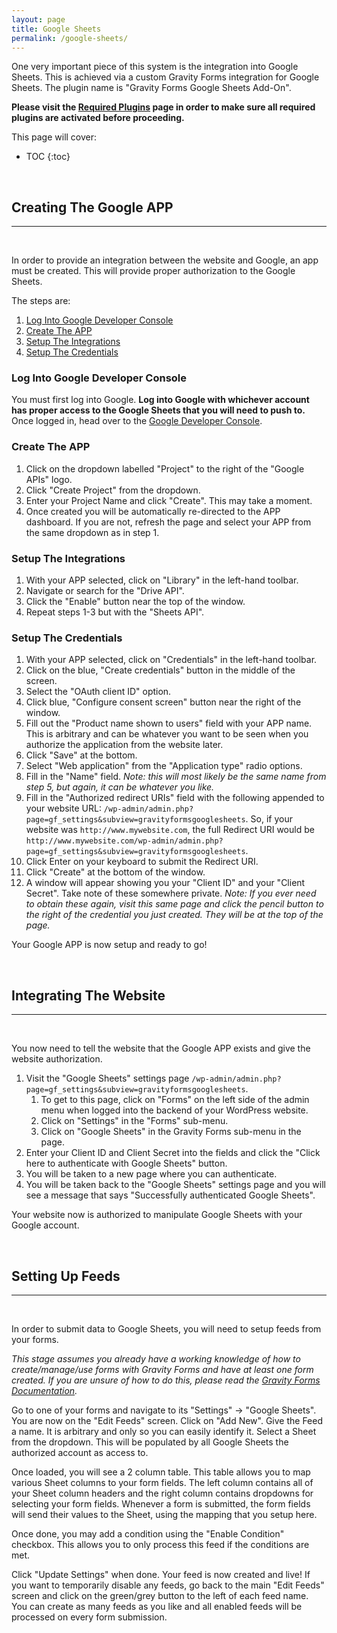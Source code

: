 ```yaml
---
layout: page
title: Google Sheets
permalink: /google-sheets/
---
```


One very important piece of this system is the integration into Google Sheets. This is achieved via a custom Gravity Forms integration for Google Sheets. The plugin name is "Gravity Forms Google Sheets Add-On".

**Please visit the [Required Plugins](/required-plugins/) page in order to make sure all required plugins are activated before proceeding.**

This page will cover:

* TOC
{:toc}

&nbsp;

## Creating The Google APP
***

&nbsp;

In order to provide an integration between the website and Google, an app must be created. This will provide proper authorization to the Google Sheets.

The steps are:

1. [Log Into Google Developer Console](#google-app-login)
2. [Create The APP](#google-app-create)
3. [Setup The Integrations](#google-app-integrations)
4. [Setup The Credentials](#google-app-credentials)

### Log Into Google Developer Console

You must first log into Google. **Log into Google with whichever account has proper access to the Google Sheets that you will need to push to.** Once logged in, head over to the [Google Developer Console](https://console.developers.google.com).

### Create The APP 

1. Click on the dropdown labelled "Project" to the right of the "Google APIs" logo.
2. Click "Create Project" from the dropdown.
3. Enter your Project Name and click "Create". This may take a moment.
4. Once created you will be automatically re-directed to the APP dashboard. If you are not, refresh the page and select your APP from the same dropdown as in step 1.

### Setup The Integrations

1. With your APP selected, click on "Library" in the left-hand toolbar.
2. Navigate or search for the "Drive API".
3. Click the "Enable" button near the top of the window.
4. Repeat steps 1-3 but with the "Sheets API".

### Setup The Credentials

1. With your APP selected, click on "Credentials" in the left-hand toolbar.
2. Click on the blue, "Create credentials" button in the middle of the screen.
3. Select the "OAuth client ID" option.
4. Click blue, "Configure consent screen" button near the right of the window.
5. Fill out the "Product name shown to users" field with your APP name. This is arbitrary and can be whatever you want to be seen when you authorize the application from the website later.
6. Click "Save" at the bottom.
7. Select "Web application" from the "Application type" radio options.
8. Fill in the "Name" field. *Note: this will most likely be the same name from step 5, but again, it can be whatever you like.*
9. Fill in the "Authorized redirect URIs" field with the following appended to your website URL: `/wp-admin/admin.php?page=gf_settings&subview=gravityformsgooglesheets`. So, if your website was `http://www.mywebsite.com`, the full Redirect URI would be `http://www.mywebsite.com/wp-admin/admin.php?page=gf_settings&subview=gravityformsgooglesheets`.
10. Click Enter on your keyboard to submit the Redirect URI.
11. Click "Create" at the bottom of the window.
12. A window will appear showing you your "Client ID" and your "Client Secret". Take note of these somewhere private. *Note: If you ever need to obtain these again, visit this same page and click the pencil button to the right of the credential you just created. They will be at the top of the page.*

Your Google APP is now setup and ready to go!

&nbsp;

## Integrating The Website
***

&nbsp;

You now need to tell the website that the Google APP exists and give the website authorization.

1. Visit the "Google Sheets" settings page `/wp-admin/admin.php?page=gf_settings&subview=gravityformsgooglesheets`.
    1. To get to this page, click on "Forms" on the left side of the admin menu when logged into the backend of your WordPress website.
    2. Click on "Settings" in the "Forms" sub-menu.
    3. Click on "Google Sheets" in the Gravity Forms sub-menu in the page.
2. Enter your Client ID and Client Secret into the fields and click the "Click here to authenticate with Google Sheets" button.
3. You will be taken to a new page where you can authenticate.
4. You will be taken back to the "Google Sheets" settings page and you will see a message that says "Successfully authenticated Google Sheets".

Your website now is authorized to manipulate Google Sheets with your Google account.

&nbsp;

## Setting Up Feeds
***

&nbsp;

In order to submit data to Google Sheets, you will need to setup feeds from your forms.

*This stage assumes you already have a working knowledge of how to create/manage/use forms with Gravity Forms and have at least one form created. If you are unsure of how to do this, please read the [Gravity Forms Documentation](https://www.gravityhelp.com/documentation/article/getting-started/).*

Go to one of your forms and navigate to its "Settings" -> "Google Sheets". You are now on the "Edit Feeds" screen. Click on "Add New". Give the Feed a name. It is arbitrary and only so you can easily identify it. Select a Sheet from the dropdown. This will be populated by all Google Sheets the authorized account as access to.

Once loaded, you will see a 2 column table. This table allows you to map various Sheet columns to your form fields. The left column contains all of your Sheet column headers and the right column contains dropdowns for selecting your form fields. Whenever a form is submitted, the form fields will send their values to the Sheet, using the mapping that you setup here.

Once done, you may add a condition using the "Enable Condition" checkbox. This allows you to only process this feed if the conditions are met.

Click "Update Settings" when done. Your feed is now created and live! If you want to temporarily disable any feeds, go back to the main "Edit Feeds" screen and click on the green/grey button to the left of each feed name. You can create as many feeds as you like and all enabled feeds will be processed on every form submission.